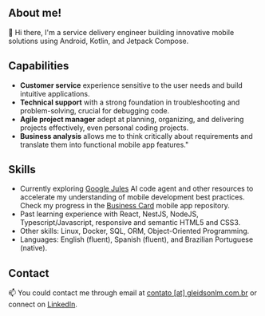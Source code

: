 ## About me! ##

👋 Hi there, I'm a service delivery engineer building innovative mobile solutions using Android, Kotlin, and Jetpack Compose.

## Capabilities ##

- <strong>Customer service</strong> experience sensitive to the user needs and build intuitive applications.
- <strong>Technical support</strong> with a strong foundation in troubleshooting and problem-solving, crucial for debugging code.
- <strong>Agile project manager</strong> adept at planning, organizing, and delivering projects effectively, even personal coding projects.
- <strong>Business analysis</strong> allows me to think critically about requirements and translate them into functional mobile app features."
  
## Skills ##

- Currently exploring [Google Jules](https://jules.google/) AI code agent and other resources to accelerate my understanding of mobile development best practices. Check my progress in the [Business Card](https://github.com/gleidsonlm/android_business_card) mobile app repository.
- Past learning experience with React, NestJS, NodeJS, Typescript/Javascript, responsive and semantic HTML5 and CSS3.
- Other skills: Linux, Docker, SQL, ORM, Object-Oriented Programming.
- Languages: English (fluent), Spanish (fluent), and Brazilian Portuguese (native).

## Contact ##

📫 You could contact me through email at [contato [at] gleidsonlm.com.br](mailto:contato@gleidsonlm.com.br) or connect on [LinkedIn](https://www.linkedin.com/in/gleidsonlm/).
